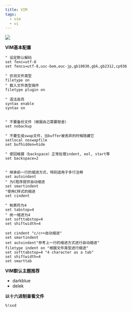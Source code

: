 ```yaml
---
title: VIM
tags:
  - vim
  - vi
---
```


![](https://gitee.com/fnaichu/mypicbed/raw/master/img/202205111548935.png)

**VIM基本配置**

```vimrc
" 设定默认解码 
set fenc=utf-8
set fencs=utf-8,usc-bom,euc-jp,gb18030,gbk,gb2312,cp936

" 侦测文件类型
filetype on 
" 载入文件类型插件 
filetype plugin on  

" 语法高亮 
syntax enable
syntax on 


" 不要备份文件（根据自己需要取舍） 
set nobackup 

" 不要生成swap文件，当buffer被丢弃的时候隐藏它 
setlocal noswapfile 
set bufhidden=hide 

" 使回格键（backspace）正常处理indent, eol, start等 
set backspace=2 


" 继承前一行的缩进方式，特别适用于多行注释 
set autoindent 
" 为C程序提供自动缩进 
set smartindent 
"使用C样式的缩进 
set cindent 

" 制表符为4 
set tabstop=4 
" 统一缩进为4 
set softtabstop=4 
set shiftwidth=4 

set cindent "c/c++自动缩进"
set smartindent
set autoindent"参考上一行的缩进方式进行自动缩进"
filetype indent on "根据文件类型进行缩进"
set softtabstop=4 "4 character as a tab"
set shiftwidth=4
set smarttab 

```

**VIM默认主题推荐**

* darkblue
* delek


**以十六进制查看文件**

	%!xxd
